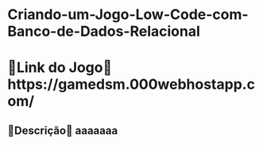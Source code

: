 # Criando-um-Jogo-Low-Code-com-Banco-de-Dados-Relacional
<h1>🔗Link do Jogo🔗 https://gamedsm.000webhostapp.com/ </h1>
<h2>📢Descrição📢 aaaaaaa</h2>
